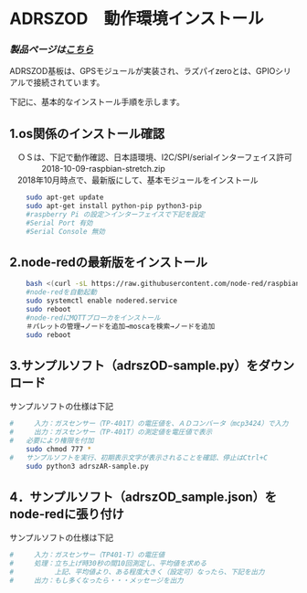 ﻿# ADRSZOD　動作環境インストール

### *製品ページは[こちら](http://bit-trade-one.co.jp/adrszod/)*

ADRSZOD基板は、GPSモジュールが実装され、ラズパイzeroとは、GPIOシリアルで接続されています。

下記に、基本的なインストール手順を示します。

## 1.os関係のインストール確認
　ＯＳは、下記で動作確認、日本語環境、I2C/SPI/serialインターフェイス許可  
　　　　2018-10-09-raspbian-stretch.zip  
　2018年10月時点で、最新版にして、基本モジュールをインストール  
``` sh
    sudo apt-get update  
    sudo apt-get install python-pip python3-pip  
    #raspberry Pi の設定＞インターフェイスで下記を設定
    #Serial Port 有効
    #Serial Console 無効
```

## 2.node-redの最新版をインストール

```sh
    bash <(curl -sL https://raw.githubusercontent.com/node-red/raspbian-deb-package/master/resources/update-nodejs-and-nodered)  
    #node-redを自動起動  
    sudo systemctl enable nodered.service  
    sudo reboot  
    #node-redにMQTTブローカをインストール  
    ＃パレットの管理→ノードを追加→moscaを検索→ノードを追加  
    sudo reboot  
```

## 3.サンプルソフト（adrszOD-sample.py）をダウンロード
サンプルソフトの仕様は下記

```sh
#　　　入力：ガスセンサー（TP-401T）の電圧値を、ＡＤコンバータ（mcp3424）で入力  
#　　　出力：ガスセンサー（TP-401T）の測定値を電圧値で表示  
#   必要により権限を付加  
    sudo chmod 777 *  
#   サンプルソフトを実行、初期表示文字が表示されることを確認、停止はCtrl+C  
    sudo python3 adrszAR-sample.py  
```

## 4．サンプルソフト（adrszOD_sample.json）をnode-redに張り付け


サンプルソフトの仕様は下記

```sh
#　　　入力：ガスセンサー（TP401-T）の電圧値
#　　　処理：立ち上げ時30秒の間10回測定し、平均値を求める
#　　　　　　上記、平均値より、ある程度大きく（設定可）なったら、下記を出力
#　　　出力：もし多くなったら・・・メッセージを出力
```
